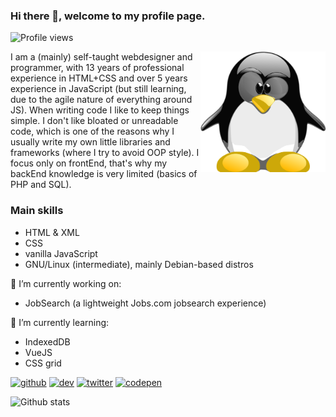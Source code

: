 ### Hi there 👋, welcome to my profile page.

![Profile views](https://gpvc.arturio.dev/Amarok24)

<!-- Any image aligned to the right. Beware the width -->
<img width="200" align="right" alt="Github" src="https://raw.githubusercontent.com/Amarok24/Amarok24/master/resources/TUX_NERD2_600x600.svg" />

I am a (mainly) self-taught webdesigner and programmer, with 13 years of professional experience in HTML+CSS and over 5 years experience in JavaScript (but still learning, due to the agile nature of everything around JS). When writing code I like to keep things simple. I don't like bloated or unreadable code, which is one of the reasons why I usually write my own little libraries and frameworks (where I try to avoid OOP style). I focus only on frontEnd, that's why my backEnd knowledge is very limited (basics of PHP and SQL).

### Main skills
- HTML & XML
- CSS
- vanilla JavaScript
- GNU/Linux (intermediate), mainly Debian-based distros

🔭 I’m currently working on:
- JobSearch (a lightweight Jobs.com jobsearch experience)

🌱 I’m currently learning:
- IndexedDB
- VueJS
- CSS grid

[<img src='https://cdn.jsdelivr.net/npm/simple-icons@3.0.1/icons/github.svg' alt='github' height='40'>](https://github.com/Amarok24)  [<img src='https://cdn.jsdelivr.net/npm/simple-icons@3.0.1/icons/dev-dot-to.svg' alt='dev' height='40'>](https://dev.to/amarok24)  [<img src='https://cdn.jsdelivr.net/npm/simple-icons@3.0.1/icons/twitter.svg' alt='twitter' height='40'>](https://twitter.com/Jan_Prager)  [<img src='https://cdn.jsdelivr.net/npm/simple-icons@3.0.1/icons/codepen.svg' alt='codepen' height='40'>](https://codepen.io/Amarok24)  

![Github stats](https://github-readme-stats.vercel.app/api?username=Amarok24&show_icons=true)

<!--
**Amarok24/Amarok24** is a ✨ _special_ ✨ repository because its `README.md` (this file) appears on your GitHub profile.
-->
